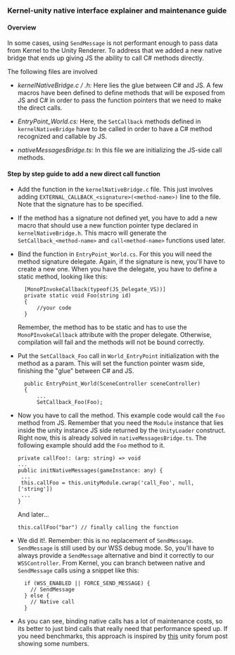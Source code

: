 ### Kernel-unity native interface explainer and maintenance guide

#### Overview 
In some cases, using `SendMessage` is not performant enough to pass data
from Kernel to the Unity Renderer. To address that we added a new native
bridge that ends up giving JS the ability to call C# methods directly.

The following files are involved

* *kernelNativeBridge.c / .h:* Here lies the glue between C# and JS. A
  few macros have been defined to define methods that will be exposed
  from JS and C# in order to pass the function pointers that we need to
  make the direct calls.

* *EntryPoint_World.cs:* Here, the `SetCallback` methods defined in
  `kernelNativeBridge` have to be called in order to have a C# method
  recognized and callable by JS.

* *nativeMessagesBridge.ts*: In this file we are initializing the
  JS-side call methods.

#### Step by step guide to add a new direct call function

* Add the function in the `kernelNativeBridge.c` file. This just
  involves adding `EXTERNAL_CALLBACK_<signature>(<method-name>)` line to
  the file. Note that the signature has to be specified.

* If the method
  has a signature not defined yet, you have to add a new macro that
  should use a new function pointer type declared in
  `kernelNativeBridge.h`. This macro will generate the
  `SetCallback_<method-name>` and `call<method-name>` functions used
  later.

* Bind the function in `EntryPoint_World.cs`. For this you will need the
  method signature delegate. Again, if the signature is new, you'll have
  to create a new one. When you have the delegate, you have to define a
  static method, looking like this:
  ```
    [MonoPInvokeCallback(typeof(JS_Delegate_VS))]
    private static void Foo(string id)
    {
        //your code
    }
  ```
  Remember, the method has to be static and has to use the
  `MonoPInvokeCallback` attribute with the proper delegate. Otherwise,
  compilation will fail and the methods will not be bound correctly.

* Put the `SetCallback_Foo` call in `World_EntryPoint` initialization
  with the method as a param. This will set the function pointer wasm
  side, finishing the "glue" between C# and JS.
  ```
    public EntryPoint_World(SceneController sceneController)
    {
        ...
        SetCallback_Foo(Foo);
  ```

*  Now you have to call the method. This example code would call the
   `Foo` method from JS. Remember that you need the `Module` instance
   that lies inside the unity instance JS side returned by the
   `UnityLoader` construct. Right now, this is already solved in
   `nativeMessagesBridge.ts`. The following example should add the `Foo`
   method to it.

   ```
   private callFoo!: (arg: string) => void
   ...
   public initNativeMessages(gameInstance: any) {
    ...
    this.callFoo = this.unityModule.cwrap('call_Foo', null, ['string'])
    ...
   }
   ```

   And later...

   ```
   this.callFoo("bar") // finally calling the function
   ```

* We did it!. Remember: this is no replacement of `SendMessage`.
  `SendMessage` is still used by our WSS debug mode. So, you'll have to
  always provide a `SendMessage` alternative and bind it correctly to
  our `WSSController`. From Kernel, you can branch between native and
  `SendMessage` calls using a snippet like this:
  ```
    if (WSS_ENABLED || FORCE_SEND_MESSAGE) {
      // SendMessage
    } else {
      // Native call
    }
  ```

* As you can see, binding native calls has a lot of maintenance costs,
  so its better to just bind calls that really need that performance
  speed up. If you need benchmarks, this approach is inspired by
  [this](https://forum.unity.com/threads/super-fast-javascript-interaction-on-webgl.382734/)
  unity forum post showing some numbers.
